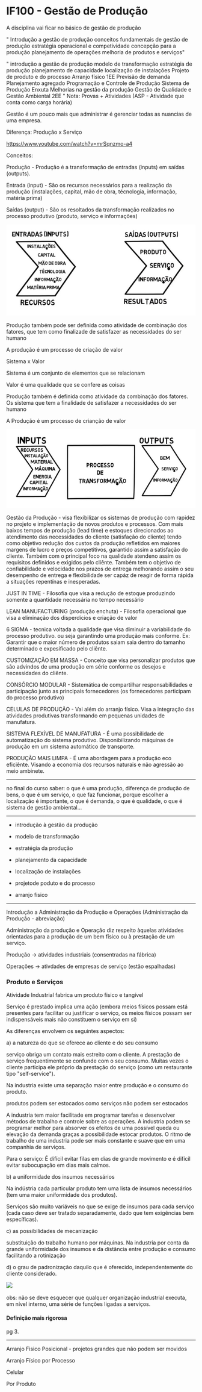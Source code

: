 # IF100 - Gestão de Produção

A disciplina vai ficar no básico de gestão de produção 

"
Introdução a gestão de produção
conceitos fundamentais de gestão de produção
estratégia operacional e competividade
concepção para a produção 
planejamento de operações
melhoria de produtos e serviços"

"
introdução a gestão de produção
modelo de transformação
estratégia de produção
planejamento de capacidade
localização de instalações
Projeto de produto e do processo
Arranjo físico
1EE
Previsão de demanda
Planejamento agregado
Programação e Controle de Produção
Sistema de Produção Enxuta
Melhorias na gestão da produção
Gestão de Qualidade e Gestão Ambiental
2EE
"
Nota: Provas + Atividades
(ASP - Atividade que conta como carga horária)

Gestão é um pouco mais que administrar é gerenciar todas as nuancias de uma empresa.

Diferença: Produção x Serviço

https://www.youtube.com/watch?v=mrSqnzmo-a4

Conceitos: 

Produção - Produção é a transformação de entradas (inputs) em saídas (outputs). 

Entrada (input) - São os recursos necessários para a realização da produção (instalações, capital, mão de obra, técnologia, informação, matéria prima)

Saídas (output) - São os resoltados da transformação realizados no processo produtivo (produto, serviço e informações)

<img src=".assets/img1.jpg">

Produção também pode ser definida como atividade de combinação dos fatores, que tem como finalizade de satisfazer as necessidades do ser humano

A produção é um processo de criação de valor

Sistema x Valor

Sistema é um conjunto de elementos que se relacionam 

Valor é uma qualidade que se confere as coisas

Produção também é definida como atividade da combinação dos fatores. Os sistema que tem a finalidade de satisfazer a necessidades do ser humano

A Produção é um processo de crianção de valor

<img src=".assets/img2.jpg">

Gestão da Produção - visa flexibilizar os sistemas de produção com rapidez no projeto e implementação de novos produtos e processos. Com mais baixos tempos de produção (lead time) e estoques direcionados ao atendimento das necessidades do cliente (satisfação do cliente) tendo como objetivo redução dos custos da produção refletidos em maiores margens de lucro e preços competitivos, garantido assim a satisfação do cliente. Também com o principal foco na qualidade atendeno assim os requisitos definidos e exigidos pelo cliênte. Também tem o objetivo de confiabilidade e velocidade nos prazos de entrega melhorando assim o seu desempenho de entrega e flexibilidade ser capáz de reagir de forma rápida a situações repentínas e inesperadas.

JUST IN TIME - Filosofia que visa a redução de estoque produzindo somente a quantidade necessária no tempo necessário

LEAN MANUFACTURING (produção enchuta) - Filosofia operacional que visa a eliminação dos disperdícios e criação de valor

6 SIGMA - tecnica voltada a qualidade que visa diminuir a variabilidade do processo produtivo. ou seja garantindo uma produção mais conforme. Ex: Garantir que o maior número de produtos saiam saia dentro do tamanho determinado e expesificado pelo cliênte.

CUSTOMIZAÇÃO EM MASSA - Conceito que visa personalizar produtos que são advindos de uma produção em série conforme os desejos e necessidades do cliênte.

CONSÓRCIO MODULAR - Sistemática de compartilhar responsabilidades e participação junto as principais fornecedores (os fornecedores participam do processo produtivo)

CELULAS DE PRODUÇÃO - Vai além do arranjo físico. Visa a integração das atividades produtivas transformando em pequenas unidades de manufatura.

SISTEMA FLEXÍVEL DE MANUFATURA - É uma possibilidade de automatização do sistema produtivo. Disponibilizando máquinas de produção em um sistema automático de transporte.

PRODUÇÃO MAIS LIMPA - É uma abordagem para a produção eco eficiênte. Visando a economia dos recursos naturais e não agressão ao meio ambinete.

----

no final do curso saber: o que é uma produção, diferença de produção de bens, o que é um serviço, o que faz funcionar, porque escolher a localização é importante, o que é demanda, o que é qualidade, o que é sistema de gestão ambiental...

--------

- introdução à gestão da produção

- modelo de transformação
- estratégia da produção
- planejamento da capacidade
- localização de instalações

- projetode poduto e do processo
- arranjo fisico

----------------

Introdução a Administração da Produção e Operações (Administração da Produção - abreviação)

Administração da produção e Operação diz respeito àquelas atividades orientadas para a produção de um bem físico ou à prestação de um serviço.

Produção -> atividades industriais (consentradas na fábrica)

Operações -> ativdades de empresas de serviço (estão espalhadas)

### Produto e Serviços

Atividade Industrial fabrica um produto fisico e tangível

Serviço é prestado implica uma ação (embora meios físicos possam está presentes para facilitar ou justificar o serviço, os meios físicos possam ser indispensáveis mais não constituem o serviço em si)

As diferenças envolvem os seguintes aspectos:

a) a natureza do que se oferece ao cliente e do seu consumo

serviço obriga um contato mais estreito com o cliente. A prestação de serviço frequentimente se confunde com o seu consumo. Muitas vezes o cliente participa ele próprio da prestação do serviço (como um restaurante tipo "self-service").

Na industria existe uma separação maior entre produção e o consumo do produto.

produtos podem ser estocados como serviços não podem ser estocados

A industria tem maior facilitade em programar tarefas e desenvolver métodos de trabalho e controle sobre as operações. A industria podem se programar melhor para absorver os efeitos de uma possível queda ou elevação da demanda graças a possibilidade estocar produtos. O ritmo de trabalho de uma industria pode ser mais constante e suave que em uma companhia de serviços.

Para o serviço: É difícil evitar filas em dias de grande movimento e é difícil evitar subocupação em dias mais calmos.

b) a uniformidade dos insumos necessários

Na indústria cada particular produto tem uma lista de insumos necessários (tem uma maior uniformidade dos produtos).

Serviços são muito variáveis no que se exige de insumos para cada serviço (cada caso deve ser tratado separadamente, dado que tem exigências bem específicas).

c) as possibilidades de mecanização

substituição do trabalho humano por máquinas. Na industria por conta da grande uniformidade dos insumos e da distância entre produção e consumo facilitando a rotinização

d) o grau de padronização daquilo que é oferecido, independentemente do cliente considerado.

<img src=".assets/img11.jpg">

obs: não se deve esquecer que qualquer organização industrial executa, em nível interno, uma série de funções ligadas a serviços.

#### Definição mais rigorosa

pg 3.

----------------

Arranjo Fisico Posicional - projetos grandes que não podem ser movidos

Arranjo Físico por Processo

Celular

Por Produto
